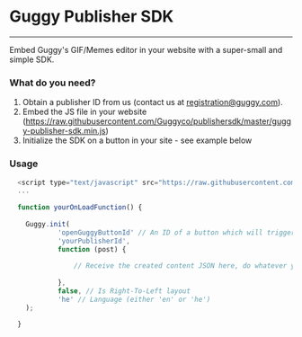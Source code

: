 # Guggy Publisher SDK
-------------------

Embed Guggy's GIF/Memes editor in your website with a super-small and simple SDK.

### What do you need?

1. Obtain a publisher ID from us (contact us at registration@guggy.com).
2. Embed the JS file in your website (https://raw.githubusercontent.com/Guggyco/publishersdk/master/guggy-publisher-sdk.min.js)
3. Initialize the SDK on a button in your site - see example below

### Usage

```js
  <script type="text/javascript" src="https://raw.githubusercontent.com/Guggyco/publishersdk/master/guggy-publisher-sdk.min.js"></script>
  ...
  
  function yourOnLoadFunction() {
  
    Guggy.init(
            'openGuggyButtonId' // An ID of a button which will trigger Guggy to open,
            'yourPublisherId',
            function (post) {
  
                // Receive the created content JSON here, do whatever you'd like with it.
  
            },
            false, // Is Right-To-Left layout
            'he' // Language (either 'en' or 'he')
    );
  
  }

```
